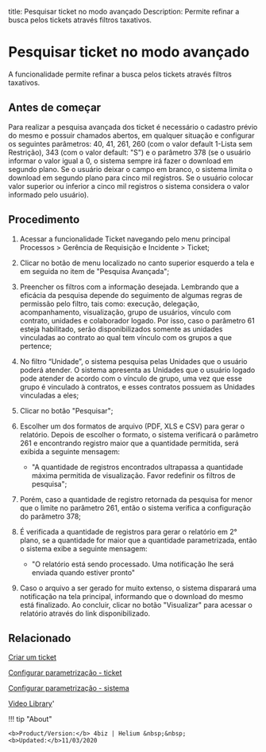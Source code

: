 title: Pesquisar ticket no modo avançado 
Description: Permite refinar a busca pelos tickets através filtros taxativos. 
# Pesquisar ticket no modo avançado

A funcionalidade permite refinar a busca pelos tickets através filtros
taxativos.

Antes de começar
----------------

Para realizar a pesquisa avançada dos ticket é necessário o cadastro prévio do
mesmo e possuir chamados abertos, em qualquer situação e configurar os seguintes
parâmetros: 40, 41, 261, 260 (com o valor default 1-Lista sem Restrição), 343
(com o valor default: "S") e o parâmetro 378 (se o usuário informar o valor
igual a 0, o sistema sempre irá fazer o download em segundo plano. Se o usuário
deixar o campo em branco, o sistema limita o download em segundo plano para
cinco mil registros. Se o usuário colocar valor superior ou inferior a cinco mil
registros o sistema considera o valor informado pelo usuário).

Procedimento
------------

1.  Acessar a funcionalidade Ticket navegando pelo menu principal Processos \>
    Gerência de Requisição e Incidente \> Ticket;

2.  Clicar no botão de menu localizado no canto superior esquerdo a tela e em
    seguida no item de "Pesquisa Avançada";

3.  Preencher os filtros com a informação desejada. Lembrando que a eficácia da
    pesquisa depende do seguimento de algumas regras de permissão pelo filtro,
    tais como: execução, delegação, acompanhamento, visualização, grupo de
    usuários, vínculo com contrato, unidades e colaborador logado. Por isso,
    caso o parâmetro 61 esteja habilitado, serão disponibilizados somente as
    unidades vinculadas ao contrato ao qual tem vínculo com os grupos a que
    pertence;

4.  No filtro “Unidade”, o sistema pesquisa pelas Unidades que o usuário poderá
    atender. O sistema apresenta as Unidades que o usuário logado pode atender
    de acordo com o vínculo de grupo, uma vez que esse grupo é vinculado à
    contratos, e esses contratos possuem as Unidades vinculadas a eles;

5.  Clicar no botão "Pesquisar";

6.  Escolher um dos formatos de arquivo (PDF, XLS e CSV) para gerar o relatório.
    Depois de escolher o formato, o sistema verificará o parâmetro 261 e
    encontrando registro maior que a quantidade permitida, será exibida a
    seguinte mensagem:

    -   "A quantidade de registros encontrados ultrapassa a quantidade máxima
        permitida de visualização. Favor redefinir os filtros de pesquisa";

7.  Porém, caso a quantidade de registro retornada da pesquisa for menor que o
    limite no parâmetro 261, então o sistema verifica a configuração do
    parâmetro 378;

8.  É verificada a quantidade de registros para gerar o relatório em 2° plano,
    se a quantidade for maior que a quantidade parametrizada, então o sistema
    exibe a seguinte mensagem:

    -   "O relatório está sendo processado. Uma notificação lhe será enviada
        quando estiver pronto"

9.  Caso o arquivo a ser gerado for muito extenso, o sistema disparará uma
    notificação na tela principal, informando que o download do mesmo está
    finalizado. Ao concluir, clicar no botão "Visualizar" para acessar o
    relatório através do link disponibilizado.

Relacionado
-----------

[Criar um
ticket](/pt-br/4biz-helium/processes/tickets/use/create-ticket.html)

[Configurar parametrização -
ticket](/pt-br/4biz-helium/platform-administration/parameters-list/configure-parametrization-ticket.html)

[Configurar parametrização -
sistema](/pt-br/4biz-helium/platform-administration/parameters-list/configure-parametrization-system.html)

[Video
Library](https://www.youtube.com/playlist?list=PLB5qK2uzf2ROn4Xs6UdH84Ujzta2iJ6Ei)'

!!! tip "About"

    <b>Product/Version:</b> 4biz | Helium &nbsp;&nbsp;
    <b>Updated:</b>11/03/2020
